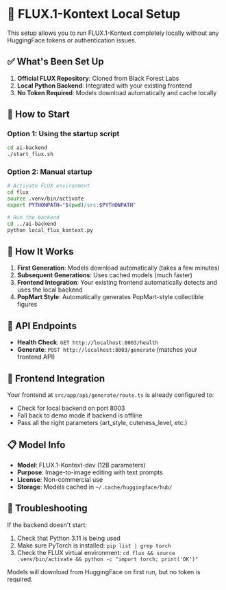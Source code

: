 # 🎨 FLUX.1-Kontext Local Setup

This setup allows you to run FLUX.1-Kontext completely locally without any HuggingFace tokens or authentication issues.

## ✅ What's Been Set Up

1. **Official FLUX Repository**: Cloned from Black Forest Labs
2. **Local Python Backend**: Integrated with your existing frontend
3. **No Token Required**: Models download automatically and cache locally

## 🚀 How to Start

### Option 1: Using the startup script
```bash
cd ai-backend
./start_flux.sh
```

### Option 2: Manual startup
```bash
# Activate FLUX environment
cd flux
source .venv/bin/activate
export PYTHONPATH="$(pwd)/src:$PYTHONPATH"

# Run the backend
cd ../ai-backend
python local_flux_kontext.py
```

## 🔧 How It Works

1. **First Generation**: Models download automatically (takes a few minutes)
2. **Subsequent Generations**: Uses cached models (much faster)
3. **Frontend Integration**: Your existing frontend automatically detects and uses the local backend
4. **PopMart Style**: Automatically generates PopMart-style collectible figures

## 📡 API Endpoints

- **Health Check**: `GET http://localhost:8003/health`
- **Generate**: `POST http://localhost:8003/generate` (matches your frontend API)

## 🎯 Frontend Integration

Your frontend at `src/app/api/generate/route.ts` is already configured to:
- Check for local backend on port 8003
- Fall back to demo mode if backend is offline
- Pass all the right parameters (art_style, cuteness_level, etc.)

## 📋 Model Info

- **Model**: FLUX.1-Kontext-dev (12B parameters)
- **Purpose**: Image-to-image editing with text prompts
- **License**: Non-commercial use
- **Storage**: Models cached in `~/.cache/huggingface/hub/`

## 🐛 Troubleshooting

If the backend doesn't start:
1. Check that Python 3.11 is being used
2. Make sure PyTorch is installed: `pip list | grep torch`
3. Check the FLUX virtual environment: `cd flux && source .venv/bin/activate && python -c "import torch; print('OK')"`

Models will download from HuggingFace on first run, but no token is required.